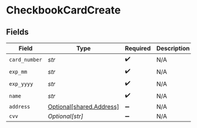 # CheckbookCardCreate


## Fields

| Field                                                      | Type                                                       | Required                                                   | Description                                                |
| ---------------------------------------------------------- | ---------------------------------------------------------- | ---------------------------------------------------------- | ---------------------------------------------------------- |
| `card_number`                                              | *str*                                                      | :heavy_check_mark:                                         | N/A                                                        |
| `exp_mm`                                                   | *str*                                                      | :heavy_check_mark:                                         | N/A                                                        |
| `exp_yyyy`                                                 | *str*                                                      | :heavy_check_mark:                                         | N/A                                                        |
| `name`                                                     | *str*                                                      | :heavy_check_mark:                                         | N/A                                                        |
| `address`                                                  | [Optional[shared.Address]](../../models/shared/address.md) | :heavy_minus_sign:                                         | N/A                                                        |
| `cvv`                                                      | *Optional[str]*                                            | :heavy_minus_sign:                                         | N/A                                                        |